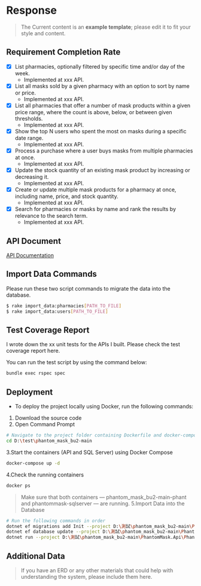 # Response
> The Current content is an **example template**; please edit it to fit your style and content.

## Requirement Completion Rate
* [x] List pharmacies, optionally filtered by specific time and/or day of the week.
  * Implemented at xxx API.
* [x] List all masks sold by a given pharmacy with an option to sort by name or price.
  * Implemented at xxx API.
* [x] List all pharmacies that offer a number of mask products within a given price range, where the count is above, below, or between given thresholds.
  * Implemented at xxx API.
* [x] Show the top N users who spent the most on masks during a specific date range.
  * Implemented at xxx API.
* [x] Process a purchase where a user buys masks from multiple pharmacies at once.
  *  Implemented at xxx API.
* [x] Update the stock quantity of an existing mask product by increasing or decreasing it.
  * Implemented at xxx API.
* [x] Create or update multiple mask products for a pharmacy at once, including name, price, and stock quantity.
  * Implemented at xxx API.
* [x] Search for pharmacies or masks by name and rank the results by relevance to the search term.
  * Implemented at xxx API.

## API Document
[API Documentation](docs/ApiDocs.pdf)

## Import Data Commands
Please run these two script commands to migrate the data into the database.

```bash
$ rake import_data:pharmacies[PATH_TO_FILE]
$ rake import_data:users[PATH_TO_FILE]
```

## Test Coverage Report
I wrote down the xx unit tests for the APIs I built. Please check the test coverage report here.

You can run the test script by using the command below:

```bash
bundle exec rspec spec
```

## Deployment
* To deploy the project locally using Docker, run the following commands:
1. Download the source code
2. Open Command Prompt
```bash
# Navigate to the project folder containing Dockerfile and docker-compose.yml:
cd D:\test\phantom_mask_bu2-main
```
3.Start the containers (API and SQL Server) using Docker Compose
```bash
docker-compose up -d
```
4.Check the running containers
```bash
docker ps
```
> Make sure that both containers — phantom_mask_bu2-main-phant and phantommask-sqlserver — are running.
5.Import Data into the Database
```bash
# Run the following commands in order
dotnet ef migrations add Init --project D:\測試\phantom_mask_bu2-main\PhantomMask.Api\PhantomMask.Api.csproj
dotnet ef database update --project D:\測試\phantom_mask_bu2-main\PhantomMask.Api\PhantomMask.Api.csproj
dotnet run --project D:\測試\phantom_mask_bu2-main\PhantomMask.Api\PhantomMask.Api.csproj import_data
```

## Additional Data
> If you have an ERD or any other materials that could help with understanding the system, please include them here.
